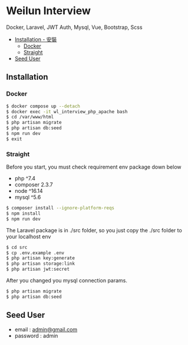 # Weilun Interview
Docker, Laravel, JWT Auth, Mysql, Vue, Bootstrap, Scss
*   [Installation - 安裝](#installation)
    *   [Docker](#docker)
    *   [Straight](#straight)
*   [Seed User](#seed-user)
    
## Installation

### Docker
```bash
$ docker compose up --detach
$ docker exec -it wl_interview_php_apache bash
$ cd /var/www/html
$ php artisan migrate
$ php artisan db:seed
$ npm run dev
$ exit
```

### Straight
Before you start, you must check requirement env package down below
- php ^7.4
- composer 2.3.7
- node ^16.14
- mysql ^5.6

```bash
$ composer install --ignore-platform-reqs
$ npm install
$ npm run dev
```

The Laravel package is in ./src folder, so you just copy the ./src folder to your localhost env
```bash
$ cd src
$ cp .env.example .env
$ php artisan key:generate
$ php artisan storage:link
$ php artisan jwt:secret
```

After you changed you mysql connection params.
```bash
$ php artisan migrate
$ php artisan db:seed
```

## Seed User
- email : admin@gmail.com
- password : admin
